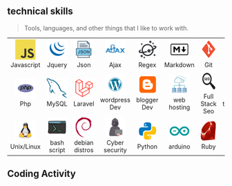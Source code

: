
<h2 align="left" id="macropower-tech">technical skills</h2>

> Tools, languages, and other things that I like to work with.

<table>
  <tr>
    <td align="center" width="96">
      <a href="#macropower-tech">
        <img src="./img/javascript-original.svg" width="48" height="48" alt="C#" />
      </a>
      <br>Javascript
    </td>
    <td align="center" width="96">
      <a href="#macropower-tech">
        <img src="./img/jquery.svg" width="48" height="48" alt="Python" />
      </a>
      <br>Jquery
    </td>
    <td align="center" width="96">
      <a href="#macropower-tech">
        <img src="./img/json.svg" width="48" height="48" alt="Golang" />
      </a>
      <br>Json
    </td>
    <td align="center" width="96">
      <a href="#macropower-tech">
        <img src="./img/ajax.svg" width="48" height="48" alt="Jsonnet" />
      </a>
      <br>Ajax
    </td>
    <td align="center" width="96">
      <a href="#macropower-tech">
        <img src="./img/regex.svg" width="48" height="48" alt="TypeScript" />
      </a>
      <br>Regex
    </td>
    <td align="center" width="96">
      <a href="#macropower-tech">
        <img src="./img/markdown.svg" width="48" height="48" alt="JavaScript" />
      </a>
      <br>Markdown
    </td>
    <td align="center" width="96">
      <a href="#macropower-tech" >
        <img src="./img/git.svg" width="48" height="48" alt="React" />
      </a>
      <br>Git
    </td>
    <td align="center" width="96">
      <a href="#macropower-tech">
        <img src="./img/bitbucket.svg" width="48" height="48" alt="Bootstrap" />
      </a>
      <br>bitbucket
    </td>
    <td align="center" width="96">
      <a href="#macropower-tech">
        <img src="./img/alpinejs.svg" width="48" height="48" alt="Sass" />
      </a>
      <br>alpine.js
    </td>
  </tr>
  <tr>
    <td align="center" width="96"> 
      <a href="#macropower-tech" >
        <img src="./img/php.svg" width="48" height="48" alt="Docker" />
      </a>
      <br>Php
    </td>
    <td align="center" width="96">
      <a href="#macropower-tech" >
        <img src="./img/mysql-original.svg" width="48" height="48" alt="Kubernetes" />
      </a>
      <br>MySQL
    </td>
    <td align="center"  width="96">
      <a href="#macropower-tech">
        <img src="./img/laravel.svg" width="48" height="48" alt="Debian" />
      </a>
      <br>Laravel
    </td>
    <td align="center"  width="96">
      <a href="#macropower-tech">
        <img src="./img/wordpress.svg" width="48" height="48" alt="RHEL" />
      </a>
      <br>wordpress Dev
    </td>
    <td align="center" width="96">
      <a href="#macropower-tech">
        <img src="./img/blogger.svg" width="48" height="48" alt="Powershell" />
      </a>
      <br>blogger Dev
    </td>
    <td align="center"  width="96">
      <a href="#macropower-tech">
        <img src="./img/web-hosting.svg" width="48" height="48" alt="MySQL" />
      </a>
      <br>web hosting
    </td>
    <td align="center" width="96">
      <a href="#macropower-tech" >
        <img src="./img/seo.svg" width="48" height="48" alt="Grafana" />
      </a>
      <br>Full Stack Seo
    </td>
    <td align="center" width="96">
      <a href="#macropower-tech" >
        <img src="./img/tailwindCss.svg" width="48" height="48" alt="Prometheus" />
      </a>
      <br>tailwindCss
    </td>
    <td align="center" width="96">
      <a href="#macropower-tech" >
        <img src="./img/chrome-Extensions.svg" width="48" height="48" alt="Prometheus" />
      </a>
      <br>Chrome Extensions
    </td>

  </tr>
   <tr>
    <td align="center" width="96"> 
      <a href="#macropower-tech" >
        <img src="./img/linux.svg" width="48" height="48" alt="Docker" />
      </a>
      <br>Unix/Linux
    </td>
    <td align="center" width="96">
      <a href="#macropower-tech" >
        <img src="./img/bash.svg" width="48" height="48" alt="Kubernetes" />
      </a>
      <br>bash script
    </td>
    <td align="center"  width="96">
      <a href="#macropower-tech">
        <img src="./img/debian-original.svg" width="48" height="48" alt="Debian" />
      </a>
      <br>debian distros
    </td>
    <td align="center"  width="96">
      <a href="#macropower-tech">
        <img src="./img/hackerMan.svg" width="48" height="48" alt="RHEL" />
      </a>
      <br> Cyber security
    </td>
    <td align="center" width="96">
      <a href="#macropower-tech">
        <img src="./img/python.svg" width="48" height="48" alt="Powershell" />
      </a>
      <br>Python
    </td>
    <td align="center"  width="96">
      <a href="#macropower-tech">
        <img src="./img/arduino.svg" width="48" height="48" alt="MySQL" />
      </a>
      <br>arduino
    </td>
    <td align="center" width="96">
      <a href="#macropower-tech" >
        <img src="./img/ruby.svg" width="48" height="48" alt="Grafana" />
      </a>
      <br>Ruby
    </td>

  </tr>
</table>

<h2 align="left">Coding Activity</h2>
